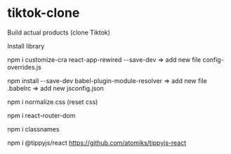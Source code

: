 # tiktok-clone

Build actual products (clone Tiktok)

Install library

npm i customize-cra react-app-rewired --save-dev
=> add new file config-overrides.js

npm install --save-dev babel-plugin-module-resolver
=> add new file .babelrc
=> add new jsconfig.json

npm i normalize.css (reset css)

npm i react-router-dom

npm i classnames

npm i @tippyjs/react
https://github.com/atomiks/tippyjs-react


